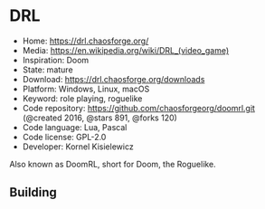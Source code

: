 # DRL

- Home: https://drl.chaosforge.org/
- Media: https://en.wikipedia.org/wiki/DRL_(video_game)
- Inspiration: Doom
- State: mature
- Download: https://drl.chaosforge.org/downloads
- Platform: Windows, Linux, macOS
- Keyword: role playing, roguelike
- Code repository: https://github.com/chaosforgeorg/doomrl.git (@created 2016, @stars 891, @forks 120)
- Code language: Lua, Pascal
- Code license: GPL-2.0
- Developer: Kornel Kisielewicz

Also known as DoomRL, short for Doom, the Roguelike.

## Building
